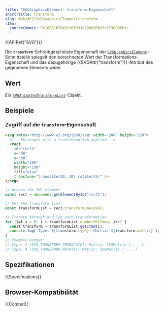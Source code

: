 ```yaml
---
title: "SVGGraphicsElement: transform-Eigenschaft"
short-title: transform
slug: Web/API/SVGGraphicsElement/transform
l10n:
  sourceCommit: 9610581b70432f8f931b22d8d968fc3738996b3c
---
```


{{APIRef("SVG")}}

Die **`transform`**-Schreibgeschützte Eigenschaft der [`SVGGraphicsElement`](/de/docs/Web/API/SVGGraphicsElement)-Schnittstelle spiegelt den berechneten Wert der Transformations-Eigenschaft und das dazugehörige {{SVGAttr("transform")}}-Attribut des gegebenen Elements wider.

## Wert

Ein [`SVGAnimatedTransformList`](/de/docs/Web/API/SVGAnimatedTransformList)-Objekt.

## Beispiele

### Zugriff auf die `transform`-Eigenschaft

```html
<svg xmlns="http://www.w3.org/2000/svg" width="200" height="200">
  <!-- Rectangle with a transformation applied -->
  <rect
    id="rect1"
    x="50"
    y="50"
    width="100"
    height="100"
    fill="blue"
    transform="translate(20, 30) rotate(45)" />
</svg>
```

```js
// Access the SVG element
const rect = document.getElementById("rect1");

// Get the transform list
const transformList = rect.transform.baseVal;

// Iterate through and log each transformation
for (let i = 0; i < transformList.numberOfItems; i++) {
  const transform = transformList.getItem(i);
  console.log(`Type: ${transform.type}, Matrix: ${transform.matrix}`);
}
// Example output:
// Type: 2 (SVG_TRANSFORM_TRANSLATE), Matrix: SVGMatrix { ... }
// Type: 4 (SVG_TRANSFORM_ROTATE), Matrix: SVGMatrix { ... }
```

## Spezifikationen

{{Specifications}}

## Browser-Kompatibilität

{{Compat}}
